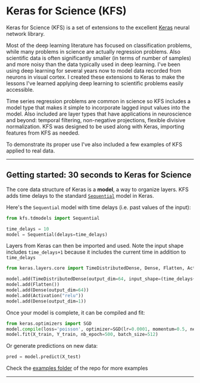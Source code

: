 # Keras for Science (KFS)

Keras for Science (KFS) is a set of extensions to the excellent [Keras](https://github.com/chollet/keras) neural network library.

Most of the deep learning literature has focused on classification problems, while many problems in science are actually regression problems. Also scientific data is often significantly smaller (in terms of number of samples) and more noisy than the data typically used in deep learning. I've been using deep learning for several years now to model data recorded from neurons in visual cortex. I created these extensions to Keras to make the lessons I've learned applying deep learning to scientific problems easily accessible.

Time series regression problems are common in science so KFS includes a model type that makes it simple to incorporate lagged input values into the model. Also included are layer types that have applications in neuroscience and beyond: temporal filtering, non-negative projections, flexible divisive normalization. KFS was designed to be used along with Keras, importing features from KFS as needed.

To demonstrate its proper use I've also included a few examples of KFS applied to real data.

------------------



## Getting started: 30 seconds to Keras for Science

The core data structure of Keras is a __model__, a way to organize layers. KFS adds time delays to the standard [`Sequential`](http://keras.io/models/#sequential) model in Keras.

Here's the `Sequential` model with time delays (i.e. past values of the input):

```python
from kfs.tdmodels import Sequential

time_delays = 10
model = Sequential(delays=time_delays)
```

Layers from Keras can then be imported and used. Note the input shape includes ```time_delays+1``` because it includes the current time in addition to ```time_delays```

```python
from keras.layers.core import TimeDistributedDense, Dense, Flatten, Activation

model.add(TimeDistributedDense(output_dim=64, input_shape=(time_delays+1, 100,))
model.add(Flatten())
model.add(Dense(output_dim=64))
model.add(Activation("relu"))
model.add(Dense(output_dim=1))

```

Once your model is complete, it can be compiled and fit:
```python
from keras.optimizers import SGD
model.compile(loss='poisson', optimizer=SGD(lr=0.0001, momentum=0.5, nesterov=True))
model.fit(X_train, Y_train, nb_epoch=500, batch_size=512)
```

Or generate predictions on new data:
```python
pred = model.predict(X_test)
```
Check the [examples folder](https://github.com/the-moliver/kfs/tree/master/examples) of the repo for more examples


------------------
